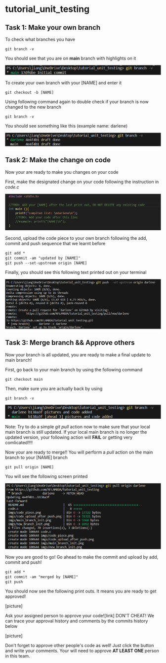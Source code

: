 # tutorial_unit_testing

## Task 1: Make your own branch

To check what branches you have 

    git branch -v

You should see that you are on **main** branch with highlights on it

![image](./imgs/main_branch_init.png)

To create your own branch with your \[NAME\] and enter it

    git checkout -b [NAME]

Using following command again to double check if your branch is now changed to the new branch

    git branch -v

You should see something like this (example name: darlene)

![image](./imgs/new_branch_init.png)

## Task 2: Make the change on code

Now your are ready to make you changes on your code

First, make the designated change on your code following the instruction in *code.c*

![image](./imgs/code_piece.png)

Second, upload the code piece to your own branch following the add, commit and push sequence that we learnt before

    git add *
    git commit -am "updated by [NAME]"
    git push --set-upstream origin [NAME]

Finally, you should see this following text printed out on your terminal

![image](./imgs/code_upload_after_push.png)


## Task 3: Merge branch && Approve others

Now your branch is all updated, you are ready to make a final update to main branch!

First, go back to your main branch by using the following command

    git checkout main

Then, make sure you are actually back by using

    git branch -v

![image](./imgs/main_branch_after.png)

Note: Try to do a simple *git pull* action now to make sure that your local main branch is still updated. If your local main branch is no longer the updated version, your following action will **FAIL** or getting very comlicated!!!!

Now your are ready to merge!! You will perform a *pull* action on the main branch to your [NAME] branch

    git pull origin [NAME]

You will see the following screen printed

![image](./imgs/main_pull_branch.png)

Now you are good to go! Go ahead to make the commit and upload by add, commit and push!

    git add *
    git commit -am "merged by [NAME]"
    git push

You should now see the following print outs. It means you are ready to get approved!

[picture]

Ask your assigned person to approve your code![link] DON'T CHEAT! We can trace your approval history and comments by the commits history below

[picture]

Don't forget to approve other people's code as well! Just click the button and write your comments. Your will need to approve **AT LEAST ONE** person in this team.

